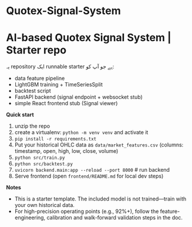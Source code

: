 # Quotex-Signal-System

AI-based Quotex Signal System | Starter repo
============================================
یہ repository ایک runnable starter ہے جو آپ کو:
- data feature pipeline
- LightGBM training + TimeSeriesSplit
- backtest script
- FastAPI backend (signal endpoint + websocket stub)
- simple React frontend stub (Signal viewer)

**Quick start**
1. unzip the repo
2. create a virtualenv: `python -m venv venv` and activate it
3. `pip install -r requirements.txt`
4. Put your historical OHLC data as `data/market_features.csv` (columns: timestamp, open, high, low, close, volume)
5. `python src/train.py`
6. `python src/backtest.py`
7. `uvicorn backend.main:app --reload --port 8000`  # run backend
8. Serve frontend (open `frontend/README.md` for local dev steps)

**Notes**
- This is a starter template. The included model is not trained—train with your own historical data.
- For high-precision operating points (e.g., 92%+), follow the feature-engineering, calibration and walk-forward validation steps in the doc.
